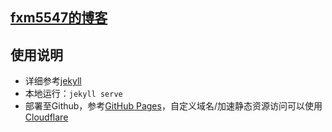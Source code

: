## [fxm5547的博客](https://fxm5547.com/)
## 使用说明
- 详细参考[jekyll](https://jekyllrb.com/)
- 本地运行：`jekyll serve`
- 部署至Github，参考[GitHub Pages](https://pages.github.com/)，自定义域名/加速静态资源访问可以使用[Cloudflare](https://www.cloudflare.com/)